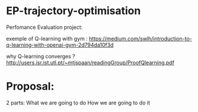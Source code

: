 # EP-trajectory-optimisation

Perfomance Evaluation project:

exemple of Q-learning with gym : https://medium.com/swlh/introduction-to-q-learning-with-openai-gym-2d794da10f3d

why Q-learning converges ?  http://users.isr.ist.utl.pt/~mtjspaan/readingGroup/ProofQlearning.pdf

# Proposal:
2 parts:
What we are going to do
How we are going to do it
